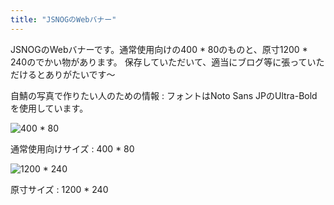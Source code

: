 ```yaml
---
title: "JSNOGのWebバナー"
---
```


JSNOGのWebバナーです。通常使用向けの400 * 80のものと、原寸1200 * 240のでかい物があります。
保存していただいて、適当にブログ等に張っていただけるとありがたいです～

自鯖の写真で作りたい人のための情報 : フォントはNoto Sans JPのUltra-Boldを使用しています。

![400 * 80](/images/banner/jsnog-banner-mini.png)

通常使用向けサイズ : 400 * 80

![1200 * 240](/images/banner/jsnog-banner.png)

原寸サイズ : 1200 * 240
